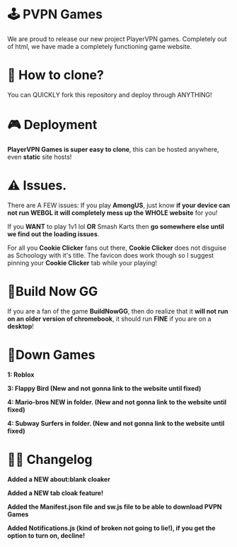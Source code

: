 # 🕹️ PVPN Games
We are proud to release our new project PlayerVPN games. Completely out of html, we have made a completely functioning game website.

# 🚀 How to clone?
You can QUICKLY fork this repository and deploy through ANYTHING!

# 🎮 Deployment
**PlayerVPN Games is super easy to clone**, this can be hosted anywhere, even **static** site hosts!

# ⚠️ Issues.
There are A FEW issues:
If you play **AmongUS**, just know **if your device can not run WEBGL it will completely mess up the WHOLE website** for you!


If you **WANT** to play 1v1 lol **OR** Smash Karts then **go somewhere else until we find out the loading issues**.


For all you **Cookie Clicker** fans out there, **Cookie Clicker** does not disguise as Schoology with it's title. The favicon does work though so I suggest pinning your **Cookie Clicker** tab while your playing!

# 🧱Build Now GG
If you are a fan of the game **BuildNowGG**, then do realize that it **will not run on an older version of chromebook**, it should run **FINE** if you are on a **desktop**!

# 🔻Down Games
**1: Roblox**

**3: Flappy Bird (New and not gonna link to the website until fixed)**

**4: Mario-bros NEW in folder. (New and not gonna link to the website until fixed)**

**4: Subway Surfers in folder. (New and not gonna link to the website until fixed)**

# 👨‍💻 Changelog
**Added a NEW about:blank cloaker**

**Added a NEW tab cloak feature!**

**Added the Manifest.json file and sw.js file to be able to download PVPN Games**

**Added Notifications.js (kind of broken not going to lie!), if you get the option to turn on, decline!**
